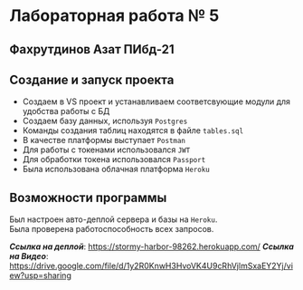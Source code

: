 # Лабораторная работа № 5
## Фахрутдинов Азат ПИбд-21  

## Создание и запуск проекта  

- Создаем в VS проект и устанавливаем соответсвующие модули для удобства работы с БД  
- Создаем базу данных, используя `Postgres`
- Команды создания таблиц находятся в файле `tables.sql` 
- В качестве платформы выступает `Postman`
- Для работы с токенами использовался `JWT`
- Для обработки токена использовался `Passport`
- Была использована облачная платформа `Heroku`

## Возможности программы  

Был настроен авто-деплой сервера и базы на `Heroku`.  
Была проверена работоспособность всех запросов.

***Ссылка на деплой***: https://stormy-harbor-98262.herokuapp.com/
***Ссылка на Видео***: https://drive.google.com/file/d/1y2R0KnwH3HvoVK4U9cRhVjlmSxaEY2Yj/view?usp=sharing